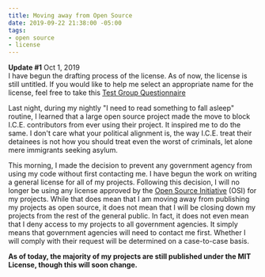 ```yaml
---
title: Moving away from Open Source
date: 2019-09-22 21:38:00 -05:00
tags:
- open source
- license
---
```


**Update #1** Oct 1, 2019\
I have begun the drafting process of the license. As of now, the license is still untitled. If you would like to help me select an appropriate name for the license, feel free to take this [Test Group Questionnaire](https://g16.click/2o3z9c2)

Last night, during my nightly "I need to read something to fall asleep" routine, I learned that a large open source project made the move to block I.C.E. contributors from ever using their project. It inspired me to do the same. I don't care what your political alignment is, the way I.C.E. treat their detainees is not how you should treat even the worst of criminals, let alone mere immigrants seeking asylum.

This morning, I made the decision to prevent any government agency from using my code without first contacting me. I have begun the work on writing a general license for all of my projects. Following this decision, I will no longer be using any license approved by the [Open Source Initiative](https://opensource.org) (OSI) for my projects. While that does mean that I am moving away from publishing my projects as open source, it does not mean that I will be closing down my projects from the rest of the general public. In fact, it does not even mean that I deny access to my projects to all government agencies. It simply means that government agencies will need to contact me first. Whether I will comply with their request will be determined on a case-to-case basis.

**As of today, the majority of my projects are still published under the MIT License, though this will soon change.**